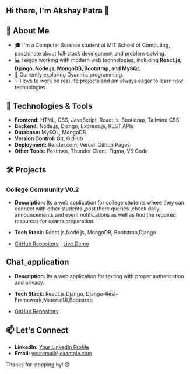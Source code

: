 
## Hi there, I'm Akshay Patra 👋

## 🚀 About Me

- 🎓 I'm a Computer Science student at MIT School of Computing, passionate about full-stack development and problem-solving.
- 💻 I enjoy working with modern web technologies, including **React.js, Django, Node.js, MongoDB, Bootstrap, and MySQL**.
- 🌱 Currently exploring Dyanmic programming.
- 💡 I love to work on real life  projects and am always eager to learn new technologies.

## 🔧 Technologies & Tools
- **Frontend:** HTML, CSS, JavaScript, React.js, Bootstrap, Tailwind CSS
- **Backend:** Node.js, Django, Express.js, REST APIs
- **Database:** MySQL, MongoDB
- **Version Control:** Git, GitHub
- **Deployment:** Render.com, Vercel ,Github Pages
- **Other Tools:** Postman, Thunder Client, Figma, VS Code

## 🛠️ Projects
### College Community V0.2
- **Description:** Its a web application for college students where they can connect with other students ,post there queries ,check daily
                    announcements and event notifications as well as find the required resources for exams preparation.
  
- **Tech Stack:** React.js,Node.js, MongoDB, Bootstrap,Django
- [GitHub Repository](https://github.com/akshaypatra/College-Community-V0.2 ) | [Live Demo]( https://akshaypatra.github.io/College-Community-V0.2/ )
  
## Chat_application
- **Description:** Its a web application for  texting with proper authetication and privacy.
  
- **Tech Stack:** React.js,Django, Django-Rest-Framework,MaterialUI,Bootstrap
- [GitHub Repository](https://github.com/akshaypatra/Chat-Application)


## 📫 Let's Connect
- **LinkedIn:** [Your LinkedIn Profile](https://www.linkedin.com/in/yourusername](https://www.linkedin.com/in/akshay-patra-6a8b67259/))
- **Email:** [youremail@example.com](mailto:akshay.patra114@gmail.com)

Thanks for stopping by! 😄

<!---
akshaypatra/akshaypatra is a ✨ special ✨ repository because its `README.md` (this file) appears on your GitHub profile.
You can click the Preview link to take a look at your changes.
--->
